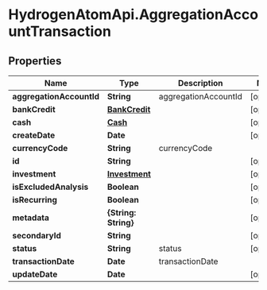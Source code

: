 # HydrogenAtomApi.AggregationAccountTransaction

## Properties
Name | Type | Description | Notes
------------ | ------------- | ------------- | -------------
**aggregationAccountId** | **String** | aggregationAccountId | [optional] 
**bankCredit** | [**BankCredit**](BankCredit.md) |  | [optional] 
**cash** | [**Cash**](Cash.md) |  | [optional] 
**createDate** | **Date** |  | [optional] 
**currencyCode** | **String** | currencyCode | 
**id** | **String** |  | [optional] 
**investment** | [**Investment**](Investment.md) |  | [optional] 
**isExcludedAnalysis** | **Boolean** |  | [optional] 
**isRecurring** | **Boolean** |  | [optional] 
**metadata** | **{String: String}** |  | [optional] 
**secondaryId** | **String** |  | [optional] 
**status** | **String** | status | [optional] 
**transactionDate** | **Date** | transactionDate | 
**updateDate** | **Date** |  | [optional] 


